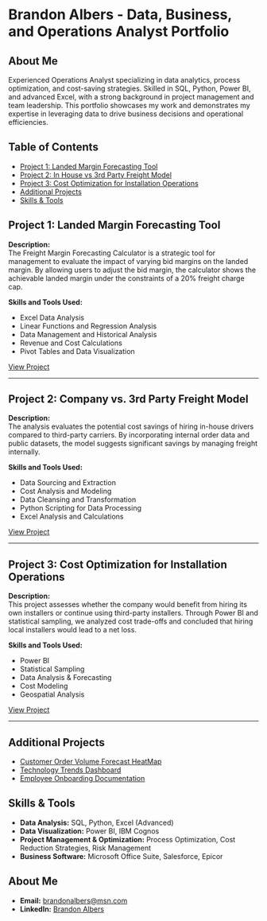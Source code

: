# Brandon Albers - Data, Business, and Operations Analyst Portfolio

## About Me
Experienced Operations Analyst specializing in data analytics, process optimization, and cost-saving strategies. Skilled in SQL, Python, Power BI, and advanced Excel, with a strong background in project management and team leadership. This portfolio showcases my work and demonstrates my expertise in leveraging data to drive business decisions and operational efficiencies.

## Table of Contents
- [Project 1: Landed Margin Forecasting Tool](./landed_margin_forecasting_tool)
- [Project 2: In House vs 3rd Party Freight Model](./in_house_vs_3rd_party_freight_model)
- [Project 3: Cost Optimization for Installation Operations](./cost_optimization_for_installation_operations)
- [Additional Projects](./additional_projects)
- [Skills & Tools](./skills-tools)

## Project 1: Landed Margin Forecasting Tool
**Description:**  
The Freight Margin Forecasting Calculator is a strategic tool for management to evaluate the impact of varying bid margins on the landed margin. By allowing users to adjust the bid margin, the calculator shows the achievable landed margin under the constraints of a 20% freight charge cap.

**Skills and Tools Used:**
- Excel Data Analysis
- Linear Functions and Regression Analysis
- Data Management and Historical Analysis
- Revenue and Cost Calculations
- Pivot Tables and Data Visualization

[View Project](./landed_margin_forecasting_tool)

---

## Project 2: Company vs. 3rd Party Freight Model
**Description:**  
The analysis evaluates the potential cost savings of hiring in-house drivers compared to third-party carriers. By incorporating internal order data and public datasets, the model suggests significant savings by managing freight internally.

**Skills and Tools Used:**
- Data Sourcing and Extraction
- Cost Analysis and Modeling
- Data Cleansing and Transformation
- Python Scripting for Data Processing
- Excel Analysis and Calculations

[View Project](./company_vs_3rd_party_freight_model)

---

## Project 3: Cost Optimization for Installation Operations
**Description:**  
This project assesses whether the company would benefit from hiring its own installers or continue using third-party installers. Through Power BI and statistical sampling, we analyzed cost trade-offs and concluded that hiring local installers would lead to a net loss.

**Skills and Tools Used:**
- Power BI
- Statistical Sampling
- Data Analysis & Forecasting
- Cost Modeling
- Geospatial Analysis

[View Project](./cost_optimization_for_installation_operations)

---

## Additional Projects
- [Customer Order Volume Forecast HeatMap](./additional_projects/customer_order_volume_forecast_heatmap)
- [Technology Trends Dashboard](./additional_projects/technology_trends_dashboard/tech_trends.html)
- [Employee Onboarding Documentation](./additional_projects/employee_onboard/PLACEHOLDER.html)

## Skills & Tools
- **Data Analysis:** SQL, Python, Excel (Advanced)
- **Data Visualization:** Power BI, IBM Cognos
- **Project Management & Optimization:** Process Optimization, Cost Reduction Strategies, Risk Management
- **Business Software:** Microsoft Office Suite, Salesforce, Epicor

## About Me
- **Email:** [brandonalbers@msn.com](mailto:brandonalbers@msn.com)
- **LinkedIn:** [Brandon Albers](https://www.linkedin.com/in/brandon-albers-85ab293b)
